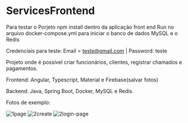 # ServicesFrontend

Para testar o Porjeto npm install dentro da aplicação front end
Run no arquivo docker-compose.yml para iniciar o banco de dados MySQL e o Redis

Credenciais para teste: Email = teste@gmail.com | Password: teste

Projeto onde é possível criar funcionários, clientes, registrar chamados e pagamentos.

Frontend: Angular, Typescript, Material e Firebase(salvar fotos)

Backend: Java, Spring Boot, Docker, MySQL e Redis.

Fotos de exemplo:


![1page](https://user-images.githubusercontent.com/58635996/215585252-3ed998c4-f2de-482e-a09e-5f581c5ed0ba.png)
![2create](https://user-images.githubusercontent.com/58635996/215585257-e86d3419-82ad-4cad-86c1-341bdbb52ced.png)
![2login-page](https://user-images.githubusercontent.com/58635996/215585258-6f940bc5-2190-4a81-a353-dcd097275cd9.png)
